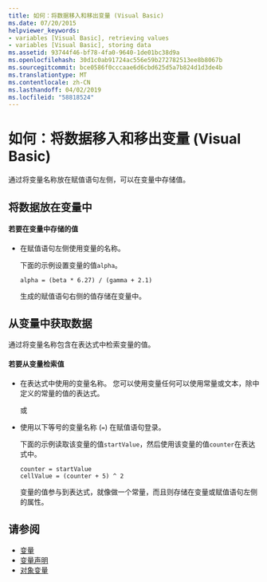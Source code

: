 ```yaml
---
title: 如何：将数据移入和移出变量 (Visual Basic)
ms.date: 07/20/2015
helpviewer_keywords:
- variables [Visual Basic], retrieving values
- variables [Visual Basic], storing data
ms.assetid: 93744f46-bf78-4fa0-9640-1de01bc38d9a
ms.openlocfilehash: 30d1c0ab91724ac556e59b272782513ee8b8067b
ms.sourcegitcommit: bce0586f0cccaae6d6cbd625d5a7b824d1d3de4b
ms.translationtype: MT
ms.contentlocale: zh-CN
ms.lasthandoff: 04/02/2019
ms.locfileid: "58818524"
---
```

# <a name="how-to-move-data-into-and-out-of-a-variable-visual-basic"></a>如何：将数据移入和移出变量 (Visual Basic)
通过将变量名称放在赋值语句左侧，可以在变量中存储值。  
  
## <a name="putting-data-in-a-variable"></a>将数据放在变量中  
  
#### <a name="to-store-a-value-in-a-variable"></a>若要在变量中存储的值  
  
-   在赋值语句左侧使用变量的名称。  
  
     下面的示例设置变量的值`alpha`。  
  
    ```  
    alpha = (beta * 6.27) / (gamma + 2.1)  
    ```  
  
     生成的赋值语句右侧的值存储在变量中。  
  
## <a name="getting-data-from-a-variable"></a>从变量中获取数据  
 通过将变量名称包含在表达式中检索变量的值。  
  
#### <a name="to-retrieve-a-value-from-a-variable"></a>若要从变量检索值  
  
-   在表达式中使用的变量名称。 您可以使用变量任何可以使用常量或文本，除中定义的常量的值的表达式。  
  
     或  
  
-   使用以下等号的变量名称 (`=`) 在赋值语句登录。  
  
     下面的示例读取该变量的值`startValue`，然后使用该变量的值`counter`在表达式中。  
  
    ```  
    counter = startValue  
    cellValue = (counter + 5) ^ 2  
    ```  
  
     变量的值参与到表达式，就像做一个常量，而且则存储在变量或赋值语句左侧的属性。  
  
## <a name="see-also"></a>请参阅

- [变量](../../../../visual-basic/programming-guide/language-features/variables/index.md)
- [变量声明](../../../../visual-basic/programming-guide/language-features/variables/variable-declaration.md)
- [对象变量](../../../../visual-basic/programming-guide/language-features/variables/object-variables.md)
